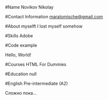 #Name Novikov Nikolay

#Contact Information maralomische@gmail.com

#About myselft I lost myself somehow

#Skills Adobe

#Code example

Hello, World!
</code>

#Courses HTML For Dummies

#Education null

#English Pre-intermediate (A2)

Сложно пока…
